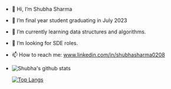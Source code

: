 - 👋 Hi, I’m Shubha Sharma
- 👀 I’m final year student graduating in July 2023
- 🌱 I’m currently learning data structures and algorithms.
- 💞️ I’m looking for SDE roles.
- 📫 How to reach me: www.linkedin.com/in/shubhasharma0208
-     
  ![Shubha's github stats](https://github-readme-stats.vercel.app/api?username=shubha028&show_icons=true&theme=radical)

  
  [![Top Langs](https://github-readme-stats.vercel.app/api/top-langs/?username=shubha028)](https://github.com/shubha028/github-readme-stats)
<!-- ![](https://komarev.com/ghpvc/?username=shubha028&style=flat-square)--->

<!---
shubha028/shubha028 is a ✨ special ✨ repository because its `README.md` (this file) appears on your GitHub profile.
You can click the Preview link to take a look at your changes.
--->
